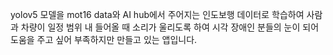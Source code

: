 yolov5 모델을 mot16 data와 AI hub에서 주어지는 인도보행 데이터로 학습하여 사람과 차량이 일정 범위 내 들어올 때 소리가 울리도록 하여 시각 장애인 분들의 눈이 되어 도움을 주고 싶어 부족하지만 만들고 있는 앱입니다.

